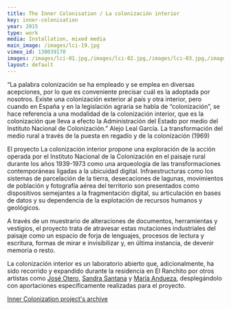```yaml
---
title: The Inner Colonisation / La colonización interior
key: inner-colonisation
year: 2015
type: work
media: Installation, mixed media
main_image: /images/lci-19.jpg
vimeo_id: 130039170
images: /images/lci-01.jpg,/images/lci-02.jpg,/images/lci-03.jpg,/images/lci-04.jpg,/images/lci-05.jpg,/images/lci-06.jpg,/images/lci-07.jpg,/images/lci-08.jpg,/images/lci-09.jpg,/images/lci-10.jpg,/images/lci-11.jpg,/images/lci-12.jpg,/images/lci-13.jpg,/images/lci-14.jpg,/images/lci-15.jpg,/images/lci-16.jpg,/images/lci-17.jpg,/images/lci-18.jpg,/images/lci-19.jpg,/images/lci-20.jpg,/images/lci-21.jpg,/images/lci-22.jpg
layout: default
---
```



<div class="es">

<p>“La palabra colonización se ha empleado y se emplea en diversas acepciones, por lo que es conveniente precisar cuál es la adoptada por nosotros. Existe una colonización exterior al país y otra interior, pero cuando en España y en la legislación agraria se habla de “colonización”, se hace referencia a una modalidad de la colonización interior, que es la colonización que lleva a efecto la Administración del Estado por medio del Instituto Nacional de Colonización.” Alejo Leal García. La transformación del medio rural a través de la puesta en regadío y de la colonización (1969)</p>

<p>El proyecto La colonización interior propone una exploración de la acción operada por el Instituto Nacional de la Colonización en el paisaje rural durante los años 1939-1973 como una arqueología de las transformaciones contemporáneas ligadas a la ubicuidad digital. Infraestructuras como los sistemas de parcelación de la tierra, desecaciones de lagunas, movimientos de población y fotografía aérea del territorio son presentados como dispositivos semejantes a la fragmentación digital, su articulación en bases de datos y su dependencia de la explotación de recursos humanos y geológicos.</p>

<p>A través de un muestrario de alteraciones de documentos, herramientas y vestigios, el proyecto trata de atravesar estas mutaciones industriales del paisaje como un espacio de forja de lenguajes, procesos de lectura y escritura, formas de mirar e invisibilizar y, en última instancia, de devenir memoria o resto.</p>

<p>La colonización interior es un laboratorio abierto que, adicionalmente, ha sido recorrido y expandido durante la residencia en El Ranchito por otros artistas como <a href="https://joseaotero.com/">José Otero<a>, <a href="https://www.acantilado.es/persona/sandra-santana/">Sandra Santana</a> y <a href="https://mariaandueza.org/">María Andueza</a>, desplegándolo con aportaciones específicamente realizadas para el proyecto.</p>

<p><a href="http://lacolonizacioninterior.tumblr.com">Inner Colonization project's archive</a></p>
  
</div>
